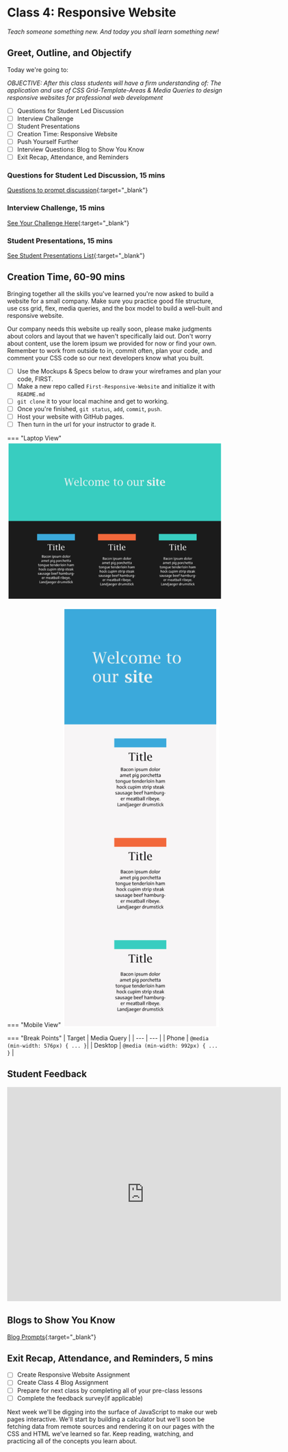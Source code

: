 # Class 4: Responsive Website

<!-- ! HIDE FROM STUDENT; INSTRUCTOR ONLY CONTENT -->
<!-- ## Instructor Only Content - HIDE FROM STUDENTS -->

<!-- ! END INSTRUCTOR ONLY CONTENT -->

*Teach someone something new. And today you shall learn something new!*

## Greet, Outline, and Objectify

<!-- SMART: Specific, Measurable, Attainable, Relevant, and Timely. -->
<!-- https://examples.yourdictionary.com/well-written-examples-of-learning-objectives.html -->

Today we're going to:
  
*OBJECTIVE: After this class students will have a firm understanding of: The application and use of CSS Grid-Template-Areas & Media Queries to design responsive websites for professional web development*

- [ ] Questions for Student Led Discussion
- [ ] Interview Challenge
- [ ] Student Presentations
- [ ] Creation Time: Responsive Website
- [ ] Push Yourself Further
- [ ] Interview Questions: Blog to Show You Know
- [ ] Exit Recap, Attendance, and Reminders

### Questions for Student Led Discussion, 15 mins
<!-- This section should be structured with the 5E model: https://lesley.edu/article/empowering-students-the-5e-model-explained -->

[Questions to prompt discussion](./../additionalResources/questionsForDiscussion/qfd-class-4.md){:target="_blank"}

### Interview Challenge, 15 mins
<!-- The last two E happen here: elaborate and evaluate  -->
<!-- this sections should have a challenge that can be solved with the skills they've learned since their last class. -->
<!-- ! HIDDEN CONTENT: INSTRUCTOR ONLY -->
[See Your Challenge Here](./../additionalResources/interviewChallenges.md){:target="_blank"}
<!-- ! END HIDDEN CONTENT: INSTRUCTOR ONLY -->

### Student Presentations, 15 mins

[See Student Presentations List](./../additionalResources/studentPresentations.md){:target="_blank"}

## Creation Time, 60-90 mins

Bringing together all the skills you've learned you're now asked to build a website for a small company. Make sure you practice good file structure, use css grid, flex, media queries, and the box model to build a well-built and responsive website.

<!-- 
* Instructor to Demonstrate with Examples, Explain and Set Expectations
* Group Students in pairs
  * plan and implements
* Partner with other groups for elaboration
* Share with the class for evaluation (potentially carry into the next class)

![PIC](./../images/pic.png)

*****
-->

Our company needs this website up really soon, please make judgments about colors and layout that we haven't specifically laid out. Don't worry about content, use the lorem ipsum we provided for now or find your own. Remember to work from outside to in, commit often, plan your code, and comment your CSS code so our next developers know what you built.

- [ ] Use the Mockups & Specs below to draw your wireframes and plan your code, FIRST.
- [ ] Make a new repo called `First-Responsive-Website` and initialize it with `README.md`
- [ ] `git clone` it to your local machine and get to working.
- [ ] Once you're finished, `git status`, `add`, `commit`, `push`.
- [ ] Host your website with GitHub pages.
- [ ] Then turn in the url for your instructor to grade it.

=== "Laptop View"
    ![responsive-website-project-laptopView](./../images/responsive-website-project-laptopView.png)

=== "Mobile View"
    ![responsive-website-project-mobileView](./../images/responsive-website-project-mobileView.png)

=== "Break Points"
    | Target | Media Query |
    | --- | --- |
    | Phone | `@media (min-width: 576px) { ... }`|
    | Desktop | `@media (min-width: 992px) { ... }` |

## Student Feedback

<iframe src="https://docs.google.com/forms/d/e/1FAIpQLScjuL10i2xFGMWRwkjtgAL8F1Y5ipMPPjtTCDzkO1ZBcxUYZA/viewform?embedded=true" width="640" height="500" frameborder="0" marginheight="0" marginwidth="0">Loading…</iframe>

## Blogs to Show You Know

[Blog Prompts](./../additionalResources/blogPrompts.md){:target="_blank"}

## Exit Recap, Attendance, and Reminders, 5 mins

- [ ] Create Responsive Website Assignment
- [ ] Create Class 4 Blog Assignment
- [ ] Prepare for next class by completing all of your pre-class lessons
- [ ] Complete the feedback survey(if applicable)

Next week we'll be digging into the surface of JavaScript to make our web pages interactive. We'll start by building a calculator but we'll soon be fetching data from remote sources and rendering it on our pages with the CSS and HTML we've learned so far. Keep reading, watching, and practicing all of the concepts you learn about.

<!-- <iframe id="openedx-zollege" src="https://openedx.zollege.com/feedback" style="width: 100%; height: 500px; border: 0">Browser not compatible.</iframe>
<script src="https://openedx.zollege.com/assets/index.js" type="application/javascript"></script> -->

<!-- TODO Create 3 question exit questions -->

<!-- TODO INSERT Student Feedback From -->

<!-- TODO INSERT *HIDDEN* Instructor Feedback Form -->

<!-- 
height/width = 1.777 ---- width="655" height="368"
cp workspace/resources/classOutlineTemplate.md docs/module-
 -->